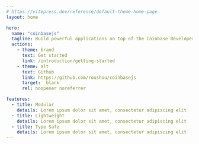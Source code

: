 ```yaml
---
# https://vitepress.dev/reference/default-theme-home-page
layout: home

hero:
  name: "coinbasejs"
  tagline: Build powerful applications on top of the Coinbase Developer Platform
  actions:
    - theme: brand
      text: Get started
      link: /introduction/getting-started
    - theme: alt
      text: Github
      link: https://github.com/roushou/coinbasejs
      target: _blank
      rel: noopener noreferrer

features:
  - title: Modular
    details: Lorem ipsum dolor sit amet, consectetur adipiscing elit
  - title: Lightweight
    details: Lorem ipsum dolor sit amet, consectetur adipiscing elit
  - title: Type Safe
    details: Lorem ipsum dolor sit amet, consectetur adipiscing elit
---
```


